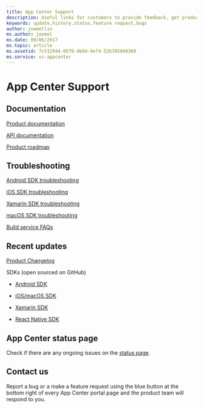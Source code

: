 ```yaml
---
title: App Center Support
description: Useful links for customers to provide feedback, get product update
keywords: update,history,status,feature request,bugs
author: joemellin
ms.author: joemel
ms.date: 09/06/2017
ms.topic: article
ms.assetid: 7c512944-95f0-4b04-9ef4-52b785940360
ms.service: vs-appcenter
---
```


# App Center Support 

## Documentation

[Product documentation](~/index.yml) 

[API documentation](~/api-docs/index.md)

[Product roadmap](~/general/roadmap.md)

## Troubleshooting

[Android SDK troubleshooting](~/sdk/troubleshooting/android.md)

[iOS SDK troubleshooting](~/sdk/troubleshooting/ios.md)

[Xamarin SDK troubleshooting](~/sdk/troubleshooting/xamarin.md)

[macOS SDK troubleshooting](~/sdk/troubleshooting/macos.md)

[Build service FAQs](~/build/faq.md)

## Recent updates  

[Product Changelog](~/general/changelog.md)

SDKs (open sourced on GitHub)

- [Android SDK](https://github.com/Microsoft/mobile-center-sdk-android)

- [iOS/macOS SDK](https://github.com/Microsoft/mobile-center-sdk-ios)

- [Xamarin SDK](https://github.com/Microsoft/mobile-center-sdk-dotnet)

- [React Native SDK](https://github.com/Microsoft/mobile-center-sdk-react-native)

## App Center status page

Check if there are any ongoing issues on the [status page](https://status.appcenter.ms).

## Contact us 
Report a bug or a make a feature request using the blue button at the bottom right of every App Center portal page and the product team will respond to you. 